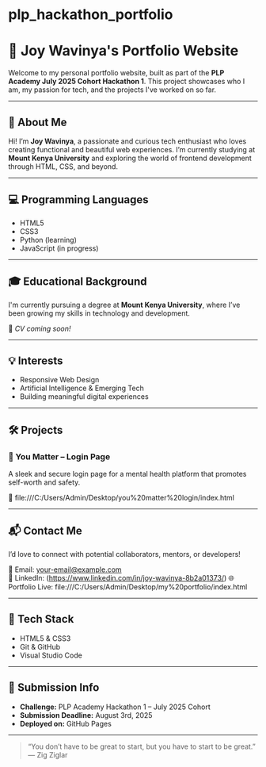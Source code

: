# plp_hackathon_portfolio
# 🌟 Joy Wavinya's Portfolio Website

Welcome to my personal portfolio website, built as part of the **PLP Academy July 2025 Cohort Hackathon 1**. This project showcases who I am, my passion for tech, and the projects I've worked on so far.

---

## 🚀 About Me

Hi! I’m **Joy Wavinya**, a passionate and curious tech enthusiast who loves creating functional and beautiful web experiences. I’m currently studying at **Mount Kenya University** and exploring the world of frontend development through HTML, CSS, and beyond.

---

## 💻 Programming Languages

- HTML5
- CSS3
- Python (learning)
- JavaScript (in progress)

---

## 🎓 Educational Background

I'm currently pursuing a degree at **Mount Kenya University**, where I’ve been growing my skills in technology and development.

📄 *CV coming soon!*

---

## 💡 Interests

- Responsive Web Design
- Artificial Intelligence & Emerging Tech
- Building meaningful digital experiences

---

## 🛠️ Projects

### 🔐 You Matter – Login Page
A sleek and secure login page for a mental health platform that promotes self-worth and safety.

🔗 file:///C:/Users/Admin/Desktop/you%20matter%20login/index.html 

---

## 📬 Contact Me

I’d love to connect with potential collaborators, mentors, or developers!

📧 Email: your-email@example.com  
💬 LinkedIn: (https://www.linkedin.com/in/joy-wavinya-8b2a01373/) 
🌐 Portfolio Live: file:///C:/Users/Admin/Desktop/my%20portfolio/index.html

---

## 🔧 Tech Stack

- HTML5 & CSS3
- Git & GitHub
- Visual Studio Code

---

## 📌 Submission Info

- **Challenge:** PLP Academy Hackathon 1 – July 2025 Cohort
- **Submission Deadline:** August 3rd, 2025
- **Deployed on:** GitHub Pages

---

> “You don’t have to be great to start, but you have to start to be great.” — Zig Ziglar


